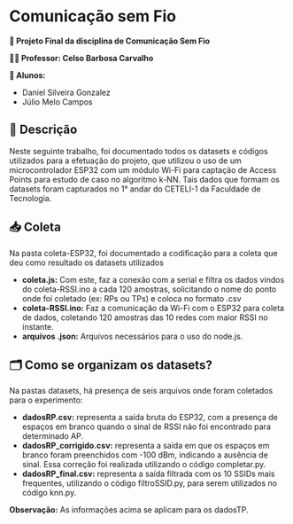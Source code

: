 # Comunicação sem Fio
**📘 Projeto Final da disciplina de Comunicação Sem Fio**

**👨‍🏫 Professor: Celso Barbosa Carvalho**

**👥 Alunos:**
  - Daniel Silveira Gonzalez
  - Júlio Melo Campos
## 📜 Descrição
Neste seguinte trabalho, foi documentado todos os datasets e códigos utilizados para a efetuação do projeto, que utilizou o uso de um microcontrolador ESP32 com um módulo Wi-Fi para captação de Access Points para estudo de caso no algoritmo k-NN. Tais dados que formam os datasets foram capturados no 1° andar do CETELI-1 da Faculdade de Tecnologia.
## 📥 Coleta
Na pasta coleta-ESP32, foi documentado a codificação para a coleta que deu como resultado os datasets utilizados
  - **coleta.js:** Com este, faz a conexão com a serial e filtra os dados vindos do coleta-RSSI.ino a cada 120 amostras, solicitando o nome do ponto onde foi coletado (ex: RPs ou TPs) e coloca no formato .csv
  - **coleta-RSSI.ino:** Faz a comunicação da Wi-Fi com o ESP32 para coleta de dados, coletando 120 amostras das 10 redes com maior RSSI no instante.
  - **arquivos .json:** Arquivos necessários para o uso do node.js.
## 🗂 Como se organizam os datasets?
Na pastas datasets, há presença de seis arquivos onde foram coletados para o experimento:
  - **dadosRP.csv:** representa a saída bruta do ESP32, com a presença de espaços em branco quando o sinal de RSSI não foi encontrado para determinado AP.
  - **dadosRP_corrigido.csv:** representa a saída em que os espaços em branco foram preenchidos com -100 dBm, indicando a ausência de sinal. Essa correção foi realizada utilizando o código completar.py.
  - **dadosRP_final.csv:** representa a saída filtrada com os 10 SSIDs mais frequentes, utilizando o código filtroSSID.py, para serem utilizados no código knn.py.

**Observação:** As informações acima se aplicam para os dadosTP.

